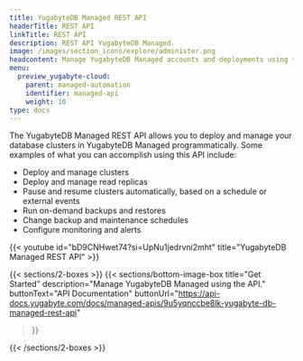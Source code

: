 ```yaml
---
title: YugabyteDB Managed REST API
headerTitle: REST API
linkTitle: REST API
description: REST API YugabyteDB Managed.
image: /images/section_icons/explore/administer.png
headcontent: Manage YugabyteDB Managed accounts and deployments using the REST API
menu:
  preview_yugabyte-cloud:
    parent: managed-automation
    identifier: managed-api
    weight: 10
type: docs
---
```


The YugabyteDB Managed REST API allows you to deploy and manage your database clusters in YugabyteDB Managed programmatically. Some examples of what you can accomplish using this API include:

- Deploy and manage clusters
- Deploy and manage read replicas
- Pause and resume clusters automatically, based on a schedule or external events
- Run on-demand backups and restores
- Change backup and maintenance schedules
- Configure monitoring and alerts

{{< youtube id="bD9CNHwet74?si=UpNu1jedrvni2mht" title="YugabyteDB Managed REST API" >}}

{{< sections/2-boxes >}}
  {{< sections/bottom-image-box
    title="Get Started"
    description="Manage YugabyteDB Managed using the API."
    buttonText="API Documentation"
    buttonUrl="https://api-docs.yugabyte.com/docs/managed-apis/9u5yqnccbe8lk-yugabyte-db-managed-rest-api"
  >}}

{{< /sections/2-boxes >}}
